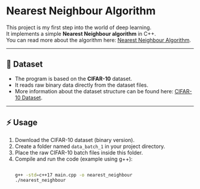# Nearest Neighbour Algorithm

This project is my first step into the world of deep learning.  
It implements a simple **Nearest Neighbour algorithm** in C++.  
You can read more about the algorithm here: [Nearest Neighbour Algorithm](https://en.wikipedia.org/wiki/Nearest_neighbour_algorithm).

---

## 📂 Dataset
- The program is based on the **CIFAR-10** dataset.  
- It reads raw binary data directly from the dataset files.  
- More information about the dataset structure can be found here: [CIFAR-10 Dataset](https://www.cs.toronto.edu/~kriz/cifar.html).

---

## ⚡ Usage
1. Download the CIFAR-10 dataset (binary version).  
2. Create a folder named `data_batch_1` in your project directory.  
3. Place the raw CIFAR-10 batch files inside this folder.  
4. Compile and run the code (example using g++):
   ```bash
   
   g++ -std=c++17 main.cpp -o nearest_neighbour
   ./nearest_neighbour
